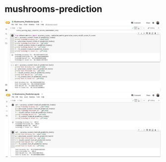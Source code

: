 # mushrooms-prediction
![TRANING Data](Logistic-regression-Training-_-Test-Result.png)
![Random forest result](Random-Forsest-classification-Training-_-Test-Result.png)
